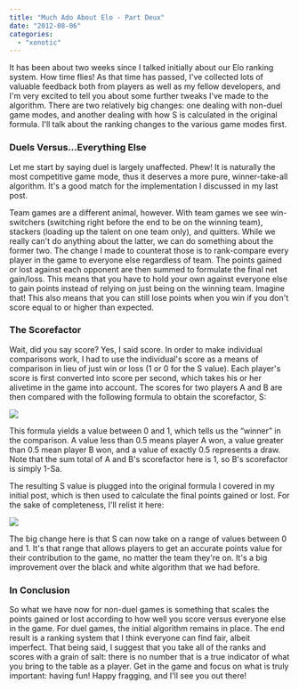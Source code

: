 ```yaml
---
title: "Much Ado About Elo - Part Deux"
date: "2012-08-06"
categories: 
  - "xonotic"
---
```

It has been about two weeks since I talked initially about our Elo ranking system. How time flies! As that time has passed, I've collected lots of valuable feedback both from players as well as my fellow developers, and I'm very excited to tell you about some further tweaks I've made to the algorithm. There are two relatively big changes: one dealing with non-duel game modes, and another dealing with how S is calculated in the original formula. I'll talk about the ranking changes to the various game modes first.

### Duels Versus...Everything Else

Let me start by saying duel is largely unaffected. Phew! It is naturally the most competitive game mode, thus it deserves a more pure, winner-take-all algorithm. It's a good match for the implementation I discussed in my last post. 

Team games are a different animal, however. With team games we see win-switchers (switching right before the end to be on the winning team), stackers (loading up the talent on one team only), and quitters. While we really can't do anything about the latter, we can do something about the former two. The change I made to counterat those is to rank-compare every player in the game to everyone else regardless of team. The points gained or lost against each opponent are then summed to formulate the final net gain/loss. This means that you have to hold your own against everyone else to gain points instead of relying on just being on the winning team. Imagine that! This also means that you can still lose points when you win if you don't score equal to or higher than expected.

### The Scorefactor

Wait, did you say score? Yes, I said score. In order to make individual comparisons work, I had to use the individual's score as a means of comparison in lieu of just win or loss (1 or 0 for the S value). Each player's score is first converted into score per second, which takes his or her alivetime in the game into account. The scores for two players A and B are then compared with the following formula to obtain the scorefactor, S:


<img src="/uploads/2012/08/scorefactor.png">



This formula yields a value between 0 and 1, which tells us the “winner” in the comparison. A value less than 0.5 means player A won, a value greater than 0.5 mean player B won, and a value of exactly 0.5 represents a draw. Note that the sum total of A and B's scorefactor here is 1, so B's scorefactor is simply 1-Sa. 

The resulting S value is plugged into the original formula I covered in my initial post, which is then used to calculate the final points gained or lost. For the sake of completeness, I'll relist it here:


<img src="/uploads/2012/08/elodelta.png">


The big change here is that S can now take on a range of values between 0 and 1. It's that range that allows players to get an accurate points value for their contribution to the game, no matter the team they're on. It's a big improvement over the black and white algorithm that we had before. 

### In Conclusion

So what we have now for non-duel games is something that scales the points gained or lost according to how well you score versus everyone else in the game. For duel games, the initial algorithm remains in place. The end result is a ranking system that I think everyone can find fair, albeit imperfect. That being said, I suggest that you take all of the ranks and scores with a grain of salt: there is no number that is a true indicator of what you bring to the table as a player. Get in the game and focus on what is truly important: having fun! Happy fragging, and I'll see you out there!
